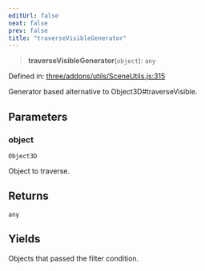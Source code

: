 ```yaml
---
editUrl: false
next: false
prev: false
title: "traverseVisibleGenerator"
---
```


> **traverseVisibleGenerator**(`object`): `any`

Defined in: [three/addons/utils/SceneUtils.js:315](https://github.com/DefinitelyMaybe/three-i18n/blob/fa57b79433d1c349ffb23a78727299c8d4190136/three/addons/utils/SceneUtils.js#L315)

Generator based alternative to Object3D#traverseVisible.

## Parameters

### object

`Object3D`

Object to traverse.

## Returns

`any`

## Yields

Objects that passed the filter condition.
